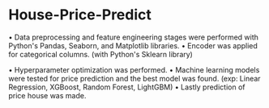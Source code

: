 # House-Price-Predict
•	Data preprocessing and feature engineering stages were performed with Python's Pandas, Seaborn, and Matplotlib libraries.
•	Encoder was applied for categorical columns. (with Python's Sklearn library)
 
•	Hyperparameter optimization was performed.
•	Machine learning models were tested for price prediction and the best model was found. (exp: Linear Regression, XGBoost, Random Forest, LightGBM)
•	Lastly prediction of price house was made.


